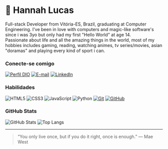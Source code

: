 
# :love_you_gesture: Hannah Lucas

Full-stack Developer from Vitória-ES, Brazil, graduating at Computer Engineering. I've been in love with computers and magic-like software's since i was 3yo but only had my first "Hello World" at age 14.\
Passionate about life and all the amazing things in the world, most of my hobbies includes gaming, reading, watching animes, tv series/movies, asian "doramas" and playing every kind of sport i can.

### Conecte-se comigo

[![Perfil DIO](https://img.shields.io/badge/-Meu%20Perfil%20na%20DIO-30A3DC?style=for-the-badge)](https://web.dio.me/users/hannah_slucas) 
[![E-mail](https://img.shields.io/badge/-Email-000?style=for-the-badge&logo=microsoft-outlook&logoColor=E94D5F)](mailto:ohannah.lucas@gmail.com)
[![LinkedIn](https://img.shields.io/badge/-LinkedIn-000?style=for-the-badge&logo=linkedin&logoColor=30A3DC)](https://www.linkedin.com/in/hannah-santos-lucas-0680631ab/)

### Habilidades

![HTML5](https://img.shields.io/badge/HTML-000?style=for-the-badge&logo=html5&logoColor=fd7e14)
![CSS3](https://img.shields.io/badge/CSS3-000?style=for-the-badge&logo=css3&logoColor=339af0)
![JavaScript](https://img.shields.io/badge/JavaScript-000?style=for-the-badge&logo=javascript&logoColor=30A3DC)
![Python](https://img.shields.io/badge/Python-000?style=for-the-badge&logo=python&logoColor=fcc419)
[![Git](https://img.shields.io/badge/Git-000?style=for-the-badge&logo=git&logoColor=E94D5F)](https://git-scm.com/doc) 
[![GitHub](https://img.shields.io/badge/GitHub-000?style=for-the-badge&logo=github&logoColor=f8f9fa)](https://docs.github.com/)

### GitHub Stats

![GitHub Stats](https://github-readme-stats.vercel.app/api?username=OhanaLucas&theme=transparent&bg_color=000&border_color=30A3DC&show_icons=true&icon_color=ff6b6b&title_color=5c7cfa&text_color=FFF)
![Top Langs](https://github-readme-stats-git-masterrstaa-rickstaa.vercel.app/api/top-langs/?username=OhanaLucas&layout=compact&bg_color=000&border_color=30A3DC&title_color=5c7cfa&text_color=FFF)
 
---
> “You only live once, but if you do it right, once is enough.”
― Mae West
